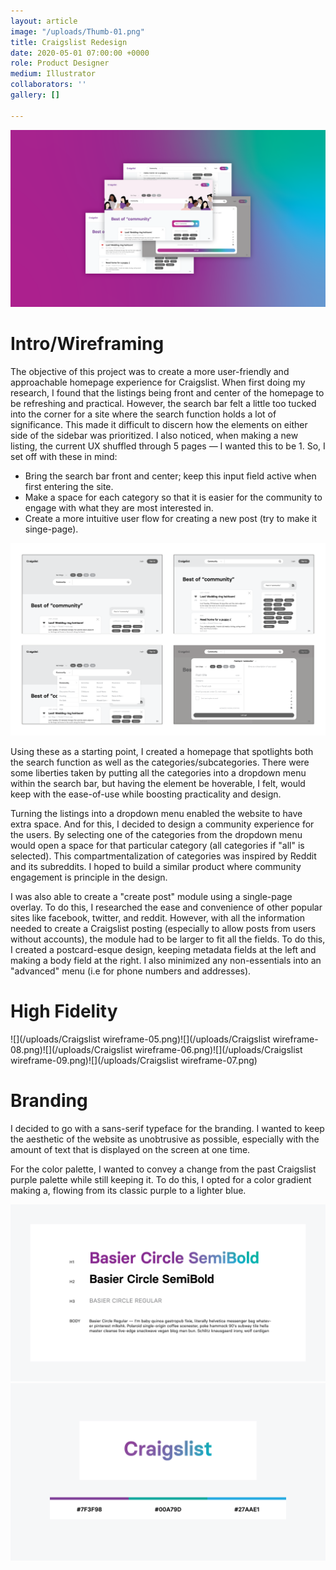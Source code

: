 ```yaml
---
layout: article
image: "/uploads/Thumb-01.png"
title: Craigslist Redesign
date: 2020-05-01 07:00:00 +0000
role: Product Designer
medium: Illustrator
collaborators: ''
gallery: []

---
```

![](/uploads/Thumb-01.png)

# Intro/Wireframing

The objective of this project was to create a more user-friendly and approachable homepage experience for Craigslist. When first doing my research, I found that the listings being front and center of the homepage to be refreshing and practical. However, the search bar felt a little too tucked into the corner for a site where the search function holds a lot of significance. This made it difficult to discern how the elements on either side of the sidebar was prioritized. I also noticed, when making a new listing, the current UX shuffled through 5 pages — I wanted this to be 1. So, I set off with these in mind:

* Bring the search bar front and center; keep this input field active when first entering the site.
* Make a space for each category so that it is easier for the community to engage with what they are most interested in.
* Create a more intuitive user flow for creating a new post (try to make it singe-page).

![](/uploads/Untitled-2-01.png)

Using these as a starting point, I created a homepage that spotlights both the search function as well as the categories/subcategories. There were some liberties taken by putting all the categories into a dropdown menu within the search bar, but having the element be hoverable, I felt, would keep with the ease-of-use while boosting practicality and design.

Turning the listings into a dropdown menu enabled the website to have extra space. And for this, I decided to design a community experience for the users. By selecting one of the categories from the dropdown menu would open a space for that particular category (all categories if "all" is selected). This compartmentalization of categories was inspired by Reddit and its subreddits. I hoped to build a similar product where community engagement is principle in the design.

I was also able to create a "create post" module using a single-page overlay. To do this, I researched the ease and convenience of other popular sites like facebook, twitter, and reddit. However, with all the information needed to create a Craigslist posting (especially to allow posts from users without accounts), the module had to be larger to fit all the fields. To do this, I created a postcard-esque design, keeping metadata fields at the left and making a body field at the right. I also minimized any non-essentials into an "advanced" menu (i.e for phone numbers and addresses).

# High Fidelity

![](/uploads/Craigslist wireframe-05.png)![](/uploads/Craigslist wireframe-08.png)![](/uploads/Craigslist wireframe-06.png)![](/uploads/Craigslist wireframe-09.png)![](/uploads/Craigslist wireframe-07.png)

# Branding

I decided to go with a sans-serif typeface for the branding. I wanted to keep the aesthetic of the website as unobtrusive as possible, especially with the amount of text that is displayed on the screen at one time.

For the color palette, I wanted to convey a change from the past Craigslist purple palette while still keeping it. To do this, I opted for a color gradient making a, flowing from its classic purple to a lighter blue.

![](/uploads/Branding-01.png)![](/uploads/Branding-02.png)